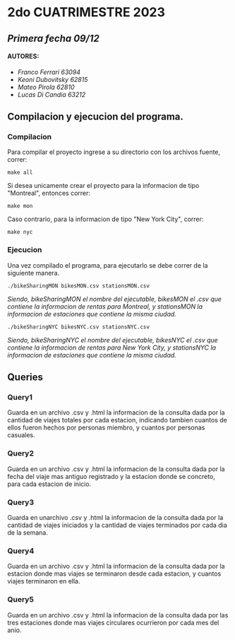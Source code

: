 # 2do CUATRIMESTRE 2023
## _Primera fecha 09/12_

#### AUTORES:
- _Franco Ferrari 63094_
- _Keoni Dubovitsky 62815_
- _Mateo Pirola 62810_
- _Lucas Di Candia 63212_

## Compilacion y ejecucion del programa.
### Compilacion
Para compilar el proyecto ingrese a su directorio con los archivos fuente, correr:
```
make all
```

Si desea unicamente crear el proyecto para la informacion de tipo "Montreal", entonces correr:
```
make mon
```
Caso contrario, para la informacion de tipo "New York City", correr:
```
make nyc
```

### Ejecucion
Una vez compilado el programa, para ejecutarlo se debe correr de la siguiente manera.
```
./bikeSharingMON bikesMON.csv stationsMON.csv
```
_Siendo, bikeSharingMON el nombre del ejecutable, bikesMON el .csv que contiene la informacion de rentas para Montreal, y stationsMON la informacion de estaciones que contiene la misma ciudad._
```
./bikeSharingNYC bikesNYC.csv stationsNYC.csv
```
_Siendo, bikeSharingNYC el nombre del ejecutable, bikesNYC el .csv que contiene la informacion de rentas para New York City, y stationsNYC la informacion de estaciones que contiene la misma ciudad._

## Queries

### Query1
Guarda en un archivo .csv y .html la informacion de la consulta dada por la cantidad de viajes totales por cada estacion, indicando tambien cuantos de ellos fueron hechos por 
personas miembro, y cuantos por personas casuales.
### Query2
Guarda en un archivo .csv y .html la informacion de la consulta dada por la fecha del viaje mas antiguo registrado y la estacion donde se concreto, para cada estacion
de inicio.
### Query3 
Guarda en unarchivo .csv y .html la informacion de la consulta dada por la cantidad de viajes iniciados y la cantidad de viajes terminados por cada dia de la semana.
### Query4
Guarda en un archivo .csv y .html la informacion de la consulta dada por la estacion donde mas viajes se terminaron desde cada estacion, y cuantos viajes terminaron en ella.
### Query5 
Guarda en un archivo .csv y .html la informacion de la consulta dada por las tres estaciones donde mas viajes circulares ocurrieron por cada mes del anio.


